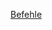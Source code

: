 [Befehle](https://www.heise.de/tipps-tricks/Mac-Terminal-Befehle-fuer-einfacheres-Arbeiten-4337492.html)

